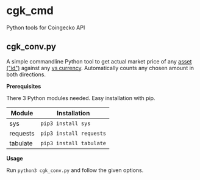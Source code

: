 # cgk_cmd
Python tools for Coingecko API

## cgk_conv.py
A simple commandline Python tool to get actual market price of any [asset ("id")](https://api.coingecko.com/api/v3/coins/list) against any [vs currency](https://api.coingecko.com/api/v3/simple/supported_vs_currencies). Automatically counts any chosen amount in both directions. 

**Prerequisites**

There 3 Python modules needed. Easy installation with pip.

| Module | Installation |
| --- | --- |
| sys | `pip3 install sys` |
| requests | `pip3 install requests` |
| tabulate | `pip3 install tabulate` |

**Usage**

Run `python3 cgk_conv.py` and follow the given options.
